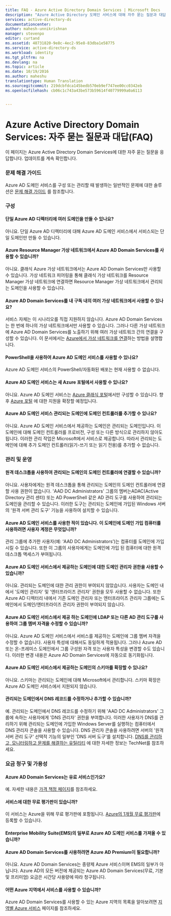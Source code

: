 ```yaml
---
title: FAQ - Azure Active Directory Domain Services | Microsoft Docs
description: "Azure Active Directory 도메인 서비스에 대해 자주 묻는 질문과 대답입니다."
services: active-directory-ds
documentationcenter: 
author: mahesh-unnikrishnan
manager: stevenpo
editor: curtand
ms.assetid: 48731820-9e8c-4ec2-95e8-83dba1e58775
ms.service: active-directory-ds
ms.workload: identity
ms.tgt_pltfrm: na
ms.devlang: na
ms.topic: article
ms.date: 10/19/2016
ms.author: maheshu
translationtype: Human Translation
ms.sourcegitcommit: 219dcbfdca145bedb570eb9ef747ee00cc0342eb
ms.openlocfilehash: cb06c1c743a43be573b59614f40779999a0a6113


---
```

# <a name="azure-active-directory-domain-services-frequently-asked-questions-faqs"></a>Azure Active Directory Domain Services: 자주 묻는 질문과 대답(FAQ)
이 페이지는 Azure Active Directory Domain Services에 대한 자주 묻는 질문을 응답합니다. 업데이트를 계속 확인합니다.

### <a name="troubleshooting-guide"></a>문제 해결 가이드
Azure AD 도메인 서비스를 구성 또는 관리할 때 발생하는 일반적인 문제에 대한 솔루션은 [문제 해결 가이드](active-directory-ds-troubleshooting.md) 를 참조합니다.

### <a name="configuration"></a>구성
#### <a name="can-i-create-multiple-domains-for-a-single-azure-ad-directory"></a>단일 Azure AD 디렉터리에 여러 도메인을 만들 수 있나요?
아니요. 단일 Azure AD 디렉터리에 대해 Azure AD 도메인 서비스에서 서비스되는 단일 도메인만 만들 수 있습니다.  

#### <a name="can-i-enable-azure-ad-domain-services-in-an-azure-resource-manager-virtual-network"></a>Azure Resource Manager 가상 네트워크에서 Azure AD Domain Services를 사용할 수 있습니까?
아니요. 클래식 Azure 가상 네트워크에서는 Azure AD Domain Services만 사용할 수 있습니다. 가상 네트워크 피어링을 통해 클래식 가상 네트워크를 Resource Manager 가상 네트워크에 연결하면 Resource Manager 가상 네트워크에서 관리되는 도메인을 사용할 수 있습니다.

#### <a name="can-i-make-azure-ad-domain-services-available-in-multiple-virtual-networks-within-my-subscription"></a>Azure AD Domain Services를 내 구독 내의 여러 가상 네트워크에서 사용할 수 있나요?
서비스 자체는 이 시나리오를 직접 지원하지 않습니다. Azure AD Domain Services는 한 번에 하나의 가상 네트워크에서만 사용할 수 있습니다. 그러나 다른 가상 네트워크에 Azure AD Domain Services를 노출하기 위해 여러 가상 네트워크 간의 연결을 구성할 수 있습니다. 이 문서에서는 [Azure에서 가상 네트워크를 연결](../vpn-gateway/virtual-networks-configure-vnet-to-vnet-connection.md)하는 방법을 설명합니다.

#### <a name="can-i-enable-azure-ad-domain-services-using-powershell"></a>PowerShell을 사용하여 Azure AD 도메인 서비스를 사용할 수 있나요?
Azure AD 도메인 서비스의 PowerShell/자동화된 배포는 현재 사용할 수 없습니다.

#### <a name="is-azure-ad-domain-services-available-in-the-new-azure-portal"></a>Azure AD 도메인 서비스는 새 Azure 포털에서 사용할 수 있나요?
아니요. Azure AD 도메인 서비스는 [Azure 클래식 포털](https://manage.windowsazure.com)에서만 구성할 수 있습니다. 향후 [Azure 포털](https://portal.azure.com) 에 대한 지원을 확장할 예정입니다.

#### <a name="can-i-add-domain-controllers-to-an-azure-ad-domain-services-managed-domain"></a>Azure AD 도메인 서비스 관리되는 도메인에 도메인 컨트롤러를 추가할 수 있나요?
아니요. Azure AD 도메인 서비스에서 제공하는 도메인은 관리되는 도메인입니다. 이 도메인에 대해 도메인 컨트롤러를 프로비전, 구성 또는 다른 방식으로 관리하지 않아도 됩니다. 이러한 관리 작업은 Microsoft에서 서비스로 제공합니다. 따라서 관리되는 도메인에 대해 추가 도메인 컨트롤러(읽기-쓰기 또는 읽기 전용)를 추가할 수 없습니다.

### <a name="administration-and-operations"></a>관리 및 운영
#### <a name="can-i-connect-to-the-domain-controller-for-my-managed-domain-using-remote-desktop"></a>원격 데스크톱을 사용하여 관리되는 도메인의 도메인 컨트롤러에 연결할 수 있습니까?
아니요. 사용자에게는 원격 데스크톱을 통해 관리되는 도메인의 도메인 컨트롤러에 연결할 사용 권한이 없습니다. 'AAD DC Administrators' 그룹의 멤버는ADAC(Active Directory 관리 센터) 또는 AD PowerShell 같은 AD 관리 도구를 사용하여 관리되는 도메인을 관리할 수 있습니다. 이러한 도구는 관리되는 도메인에 가입된 Windows 서버의 '원격 서버 관리 도구' 기능을 사용하여 설치할 수 있습니다.

#### <a name="ive-enabled-azure-ad-domain-services-what-user-account-do-i-use-to-domain-join-machines-to-this-domain"></a>Azure AD 도메인 서비스를 사용한 적이 있습니다. 이 도메인에 도메인 가입 컴퓨터를 사용하려면 사용자 계정은 무엇입니까?
관리 그룹에 추가한 사용자(예: ‘AAD DC Administrators’)는 컴퓨터를 도메인에 가입시킬 수 있습니다. 또한 이 그룹의 사용자에게는 도메인에 가입 된 컴퓨터에 대한 원격 데스크톱 액세스가 부여됩니다.

#### <a name="can-i-wield-domain-administrator-privileges-for-the-domain-provided-by-azure-ad-domain-services"></a>Azure AD 도메인 서비스에서 제공하는 도메인에 대한 도메인 관리자 권한을 사용할 수 있습니까?
아니요. 관리되는 도메인에 대한 관리 권한이 부여되지 않았습니다. 사용자는 도메인 내에서 '도메인 관리자' 및 '엔터프라이즈 관리자' 권한을 모두 사용할 수 없습니다. 또한 Azure AD 디렉터리 내에서 기존 도메인 관리자 또는 엔터프라이즈 관리자 그룹에는 도메인에서 도메인/엔터프라이즈 관리자 권한이 부여되지 않습니다.

#### <a name="can-i-modify-group-memberships-using-ldap-or-other-ad-administrative-tools-on-domains-provided-by-azure-ad-domain-services"></a>Azure AD 도메인 서비스에서 제공 하는 도메인에 LDAP 또는 다른 AD 관리 도구를 사용하여 그룹 멤버 자격을 수정할 수 있습니까?
아니요. Azure AD 도메인 서비스에서 서비스를 제공하는 도메인에 그룹 멤버 자격을 수정할 수 없습니다. 사용자 특성에 대해서도 동일하게 적용됩니다. 그러나 Azure AD 또는 온-프레미스 도메인에서 그룹 구성원 자격 또는 사용자 특성을 변경할 수도 있습니다. 이러한 변경 내용은 Azure AD Domain Services에 자동으로 동기화됩니다.

#### <a name="can-i-extend-the-schema-of-the-domain-provided-by-azure-ad-domain-services"></a>Azure AD 도메인 서비스에서 제공하는 도메인의 스키마를 확장할 수 있나요?
아니요. 스키마는 관리되는 도메인에 대해 Microsoft에서 관리합니다. 스키마 확장은 Azure AD 도메인 서비스에서 지원되지 않습니다.

#### <a name="can-i-modify-or-add-dns-records-in-my-managed-domain"></a>관리되는 도메인에서 DNS 레코드를 수정하거나 추가할 수 있습니까?
 예. 관리되는 도메인에서 DNS 레코드를 수정하기 위해 'AAD DC Administrators' 그룹에 속하는 사용자에게 'DNS 관리자' 권한을 부여합니다. 이러한 사용자가 DNS를 관리하기 위해 관리되는 도메인에 가입한 Windows Server를 실행하는 컴퓨터에서 DNS 관리자 콘솔을 사용할 수 있습니다. DNS 관리자 콘솔을 사용하려면 서버의 '원격 서버 관리 도구' 선택적 기능의 일부인 'DNS 서버 도구'를 설치합니다. [DNS를 관리하고, 모니터링하고 문제를 해결하는 유틸리티](https://technet.microsoft.com/library/cc753579.aspx) 에 대한 자세한 정보는 TechNet를 참조하세요.

### <a name="billing-and-availability"></a>요금 청구 및 가용성
#### <a name="is-azure-ad-domain-services-a-paid-service"></a>Azure AD Domain Services는 유료 서비스인가요?
예. 자세한 내용은 [가격 책정 페이지](https://azure.microsoft.com/pricing/details/active-directory-ds/)를 참조하세요.

#### <a name="is-there-a-free-trial-for-the-service"></a>서비스에 대한 무료 평가판이 있습니까?
이 서비스는 Azure을 위해 무료 평가판에 포함됩니다. [Azure의 1개월 무료 평가판](https://azure.microsoft.com/pricing/free-trial/)에 등록할 수 있습니다.

#### <a name="can-i-get-azure-ad-domain-services-as-part-of-enterprise-mobility-suite-ems"></a>Enterprise Mobility Suite(EMS)의 일부로 Azure AD 도메인 서비스를 가져올 수 있습니까?
#### <a name="do-i-need-azure-ad-premium-to-use-azure-ad-domain-services"></a>Azure AD Domain Services를 사용하려면 Azure AD Premium이 필요합니까?
아니요. Azure AD Domain Services는 종량제 Azure 서비스이며 EMS의 일부가 아닙니다. Azure AD의 모든 버전에 제공되는 Azure AD Domain Services(무료, 기본 및 프리미엄) 요금은 시간당 사용량에 따라 청구됩니다.

#### <a name="what-azure-regions-is-the-service-available-in"></a>어떤 Azure 지역에서 서비스를 사용할 수 있습니까?
Azure AD Domain Services를 사용할 수 있는 Azure 지역의 목록을 알아보려면 [지역별 Azure 서비스](https://azure.microsoft.com/regions/#services/) 페이지를 참조하세요.




<!--HONumber=Nov16_HO3-->


